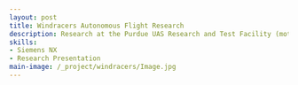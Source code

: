 ```yaml
---
layout: post
title: Windracers Autonomous Flight Research
description: Research at the Purdue UAS Research and Test Facility (motion capture facility) to create a scaled-down model of the Purdue Airport and the WindRacers (UK-based autonomous flight company) airplane
skills: 
- Siemens NX
- Research Presentation 
main-image: /_project/windracers/Image.jpg
---
```

